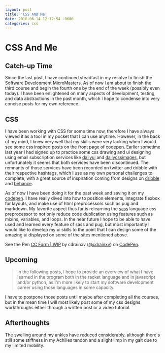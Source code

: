 ```yaml
---
layout: post
title: 'CSS AND Me'
date: 2018-06-14 12:12:54 -0600
categories: css
---
```


# CSS And Me

## Catch-up Time

Since the last post, I have continued steadfast in my resolve to finish the Software Development MicroMasters. As of now I am about to finish the third course and begin the fourth one by the end of the week (possibly even today). I have been enlightened on many aspects of development, testing, and data abstractions in the past month, which I hope to condense into very concise posts for my own reference.

## CSS

I have been working with CSS for some time now, therefore I have always viewed it as a tool in my pocket that I can use anytime. However, in the back of my mind, I knew very well that my skills were very lacking when I would see some css inspired posts on the front page of [codepen](https://codepen.io). Earlier sometime last year I had signed up to practice some css drawing and ui designing using email subscription services like [dailyui](https://dailyui.co) and [dailycssimages](http://dailycssimages.com/), but unfortunately it seems that both services have been discontinued. The remnants of those services have been recorded on twitter and dribble with their respective hashtags, which I use as my own personal challenges to complete, with a great source of inspiration coming from designs on [dribble](https://dribble.com) and [behance](https://behance.com).

As of now I have been doing it for the past week and saving it on my [codepen](https://codepen.io/cdrainxv). I have really dived into how to position elements, integrate flexbox for layouts, and make use of html preprocessors such as pug and markdown. My favorite aspect thus far is relearning the [sass](https://sass-lang.com) language css preprocessor to not only reduce code duplication using features such as mixins, variables, and loops. In the near future I hope to be able to have used and learned every feature of sass and pug, but most importantly I would like to develop my ui skills to the point that I can design some of the amazing ui displayed on some of the sites mentioned above.

<p data-height="485" data-theme-id="0" data-slug-hash="KeWEEO" data-default-tab="result" data-user="cdrainxv" data-embed-version="2" data-pen-title="CC Form | WIP" class="codepen"> See the Pen <a href="https://codepen.io/cdrainxv/pen/KeWEEO/">CC Form | WIP</a> by cdrainxv (<a href="https://codepen.io/cdrainxv">@cdrainxv</a>) on <a href="https://codepen.io">CodePen</a>.</p>
<script src="https://static.codepen.io/assets/embed/ei.js"> </script>

## Upcoming

> In the following posts, I hope to provide an overview of what I have learned in the program both in the racket language and in javascript and/or python, as I'm more likely to start my software development career using those languages in some capacity.

I have to postpone those posts until maybe after completing all the courses, but in the mean time I will most likely post some of my css designs workthroughs either through a written post or a video tutorial.

## Afterthoughts

The swelling around my ankles have reduced considerably, although there's still some stiffness in my Achilles tendon and a slight limp in my gait due to my limited mobility.
